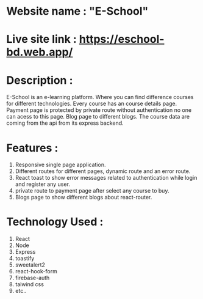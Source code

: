 # Website name : "E-School"
 
# Live site link : https://eschool-bd.web.app/
 
# Description :

E-School is an e-learning platform. Where you can find difference courses for different technologies. Every course has an course details page. Payment page is protected by private route without authentication no one can acess to this page. Blog page to different blogs. The course data are coming from the api from its express backend.
 
# Features :
 
1. Responsive single page application.
2. Different routes for different pages, dynamic route and an error route.
3. React toast to show error messages related to authentication while login and register any user.
4. private route to payment page after select any course to buy.
5. Blogs page to show different blogs about react-router.

# Technology Used :

1. React
2. Node
3. Express
4. toastify
5. sweetalert2
6. react-hook-form
7. firebase-auth
8. taiwind css
9. etc..